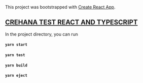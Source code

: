This project was bootstrapped with [Create React App](https://github.com/facebook/create-react-app).

## [CREHANA TEST REACT AND TYPESCRIPT](https://i-xarlos.github.io/crehana-test)

In the project directory, you can run

#### `yarn start`

#### `yarn test`

#### `yarn build`

#### `yarn eject`




